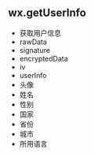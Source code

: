 ## wx.getUserInfo
- 获取用户信息
- rawData
- signature
- encryptedData
- iv
- userInfo
 - 头像
 - 姓名
 - 性别
 - 国家
 - 省份
 - 城市
 - 所用语言

